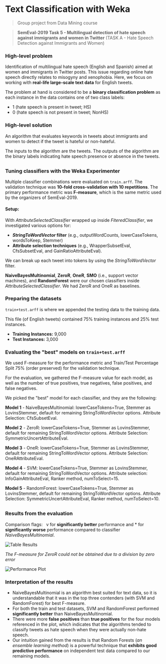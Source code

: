 # Text Classification with Weka
> Group project from Data Mining course

> **SemEval-2019 Task 5 - Multilingual detection of hate speech against immigrants and women in Twitter** 
> (TASK A - Hate Speech Detection against Immigrants and Women)


### High-level problem
Identification of multilingual hate speech (English and Spanish) aimed at women and immigrants in Twitter posts. This issue regarding online hate speech directly relates to misogyny and xenophobia. Here, we focus on working with **real-life large-scale text data** for English tweets.

The problem at hand is considered to be a **binary classification problem** as each instance in the data contains one of two class labels: 
- 1 (hate speech is present in tweet; HS) 
- 0 (hate speech is not present in tweet; NonHS)


### High-level solution
An algorithm that evaluates keywords in tweets about immigrants and women to detect if the tweet is hateful or non-hateful. 

The inputs to the algorithm are the tweets. The outputs of the algorithm are the binary labels indicating hate speech presence or absence in the tweets.

##

### Tuning classifiers with the Weka Experimenter

Multiple classifier combinations were evaluated on `train.arff`. The validation technique was **10-fold cross-validation with 10 repetitions**. The primary performance metric was **F-measure**, which is the same metric used by the organizers of SemEval-2019.

#### Setup: 
With *AttributeSelectedClassifier* wrapped up inside *FiteredClassifier*, we investigated various options for: 
- ***StringToWordVector* filter** (e.g., outputWordCounts, lowerCaseTokens, wordsToKeep, Stemmer)
- **Attribute selection techniques** (e.g., WrapperSubsetEval, CfsSubsetEval, and GainRatioAttributeEval).

We can break up each tweet into tokens by using the *StringToWordVector* filter.

**NaiveBayesMultinomial**, **ZeroR**, **OneR**, **SMO** (i.e., support vector machines), and **RandomForest** were our chosen classifiers inside *AttributeSelectedClassifier*. We had ZeroR and OneR as baselines.


### Preparing the datasets
`train+test.arff` is where we appended the testing data to the training data.

This file (of English tweets) contained 75% training instances and 25% test instances.
- **Training Instances:** 9,000
- **Test Instances:** 3,000


### Evaluating the "best" models on `train+test.arff`

We used F-measure for the performance metric and Train/Test Percentage Split 75% (order preserved) for the validation technique. 

For the evaluation, we gathered the F-measure value for each model, as well as the number of true positives, true negatives, false positives, and false negatives.

We picked the "best" model for each classifier, and they are the following:

**Model 1** - NaiveBayesMultinomial: lowerCaseTokens=True, Stemmer as LovinsStemmer, default for remaining StringToWordVector options. Attribute Selection: CfsSubsetEval.

**Model 2** - ZeroR: lowerCaseTokens=True, Stemmer as LovinsStemmer, default for remaining StringToWordVector options. Attribute Selection: SymmetricUncertAttributeEval.

**Model 3** - OneR: lowerCaseTokens=True, Stemmer as LovinsStemmer, default for remaining StringToWordVector options. Attribute Selection: OneRAttributeEval.

**Model 4** - SVM: lowerCaseTokens=True, Stemmer as LovinsStemmer, default for remaining StringToWordVector options. Attribute selection: InfoGainAttributeEval, Ranker method, numToSelect=15.

**Model 5** - RandomForest: lowerCaseTokens=True, Stemmer as LovinsStemmer, default for remaining StringToWordVector options. Attribute Selection: SymmetricUncertAttributeEval, Ranker method, numToSelect=10.

##

### Results from the evaluation
Comparison flags: &nbsp; v for **significantly better** performance and * for **significantly worse** performance compared to classifier *NaiveBayesMultinomial*.

![Table Results](https://user-images.githubusercontent.com/96803412/148700898-f3438345-9aca-4810-9245-0d79c2710c63.png)

*The F-measure for ZeroR could not be obtained due to a division by zero error*

![Performance Plot](https://user-images.githubusercontent.com/96803412/148701471-7341862e-a078-4018-a19d-3aee4355415e.png)

### Interpretation of the results
- NaiveBayesMultinomial is an algorithm best suited for text data, so it is understandable that it was in the top three contenders (with SVM and RandomForest) for best F-measure. 
- For both the train and test datasets, SVM and RandomForest performed **significantly better** than NaiveBayesMultinomial.
- There were more **false positives** than **true positives** for the four models referenced in the plot, which indicates that the algorithms tended to classify tweets as hate speech when they were actually non-hate speech.
- Our intuition gained from the results is that Random Forests (*an ensemble learning method*) is a powerful technique that **exhibits good predictive performance** on independent test data compared to our remaining models. 

